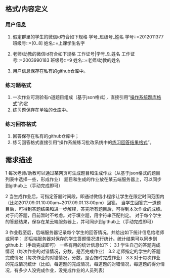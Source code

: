 
## 格式/内容定义

### 用户信息
1. 假定群里的学生的微信id符合如下规格
学号_班级号_姓名
学号::=2012011377
班级号::=[0..8]
姓名::=上课学生名字

2. 老师/助教的微信id符合如下规格
工作证号|学号_9_姓名
工作证号::=2003990183
班级号::=9
姓名::=老师/助教的姓名

3. 用户信息保存在私有的github仓库中。

### 练习题格式

 1. 一次作业可测验有n道题目组成（基于json格式），直接引用“[操作系统题库格式](https://github.com/chyyuu/os_course_exercise_library/blob/master/data/README.md)”约定
 1. 练习题保存在单独的仓库中。

### 练习回答格式

1. 回答保存在私有的github仓库中；
2. 练习回答格式直接引用“操作系统练习批改系统中的[练习回答结果格式]()”。

## 需求描述
1 每次老师/助教可以通过某网页可生成题目和生成作业（从基于json格式的题目列表中选择一些，形成作业）
题目和生成的作业放在某云端服务器上，可以同步到github上（手动完成即可）

2 当生成作业后，可指定答题时间段，即通过微信小程序让学生在限定时间范围内（比如2017.09.01.10:00am~2017.09.01.13:00pm）回答。
当学生回答完一道题目后，可得到答题结果和进一步解释，答完所有题目后，可得到本次作业的成绩。 对于问答题，目前暂时不考虑。对于填空题，用字符串匹配判定。
对于每个学生的答题结果，保存在某云端服务器上，并可同步到github上（手动完成即可）


3 作业截至后，后端服务器记录每个学生的回答情况。并给出如下统计信息给老师或同学：
即后端服务器对保存的学生答题情况进行统计。统计结果可以同步到github上（手动完成即可）
一些有用的统计信息如下：
 3.1  学生自己的答题完成情况（每次作业的对错情况，分数，是否完成作业）
 3.2  老师指定的学生的答题完成情况（每次作业的对错情况，分数，是否按时完成作业）
 3.3  对于每次作业的完成情况统计（比如，每道题的完成情况，每道题的对错情况，每道题的得分情况，有多少人没完成作业，没完成作业的人员列表）

